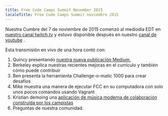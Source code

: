 ```yaml
---
title: Free Code Camps Summit November 2015
localeTitle: Free Code Camps Summit noviembre 2015
---
```

Nuestra Cumbre del 7 de noviembre de 2015 comenzó al mediodía EDT en [nuestro canal twitch.tv](http://twitch.tv/freecodecamp) y estuvo disponible después en nuestro [canal de youtube](https://www.youtube.com/channel/UC8butISFwT-Wl7EV0hUK0BQ?sub_confirmation=1) .

Esta transmisión en vivo de una hora contó con:

1.  Quincy presentando [nuestra nueva publicación Medium.](https://medium.freecodecamp.com)
2.  Berkeley explica nuestras recientes mejoras en el currículo y también cómo puede contribuir
3.  Ben presenta la herramienta Challenge-o-matic 1000 para crear desafíos
4.  Mike muestra una manera de ejecutar FCC en su computadora con solo unos pocos comandos usando Vagrant
5.  Kristian demoing una [aplicación de música moderna de colaboración construida por los campistas](http://musare.com/)
6.  Preguntas de nuestra comunidad.